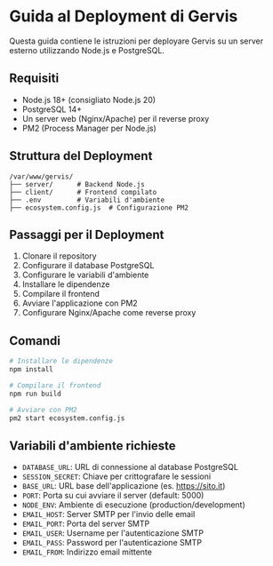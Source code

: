 # Guida al Deployment di Gervis

Questa guida contiene le istruzioni per deployare Gervis su un server esterno utilizzando Node.js e PostgreSQL.

## Requisiti

- Node.js 18+ (consigliato Node.js 20)
- PostgreSQL 14+ 
- Un server web (Nginx/Apache) per il reverse proxy
- PM2 (Process Manager per Node.js)

## Struttura del Deployment

```
/var/www/gervis/
├── server/      # Backend Node.js
├── client/      # Frontend compilato
├── .env         # Variabili d'ambiente
├── ecosystem.config.js  # Configurazione PM2
```

## Passaggi per il Deployment

1. Clonare il repository
2. Configurare il database PostgreSQL
3. Configurare le variabili d'ambiente
4. Installare le dipendenze
5. Compilare il frontend
6. Avviare l'applicazione con PM2
7. Configurare Nginx/Apache come reverse proxy

## Comandi

```bash
# Installare le dipendenze
npm install

# Compilare il frontend
npm run build

# Avviare con PM2
pm2 start ecosystem.config.js
```

## Variabili d'ambiente richieste

- `DATABASE_URL`: URL di connessione al database PostgreSQL
- `SESSION_SECRET`: Chiave per crittografare le sessioni
- `BASE_URL`: URL base dell'applicazione (es. https://sito.it)
- `PORT`: Porta su cui avviare il server (default: 5000)
- `NODE_ENV`: Ambiente di esecuzione (production/development)
- `EMAIL_HOST`: Server SMTP per l'invio delle email
- `EMAIL_PORT`: Porta del server SMTP
- `EMAIL_USER`: Username per l'autenticazione SMTP
- `EMAIL_PASS`: Password per l'autenticazione SMTP
- `EMAIL_FROM`: Indirizzo email mittente